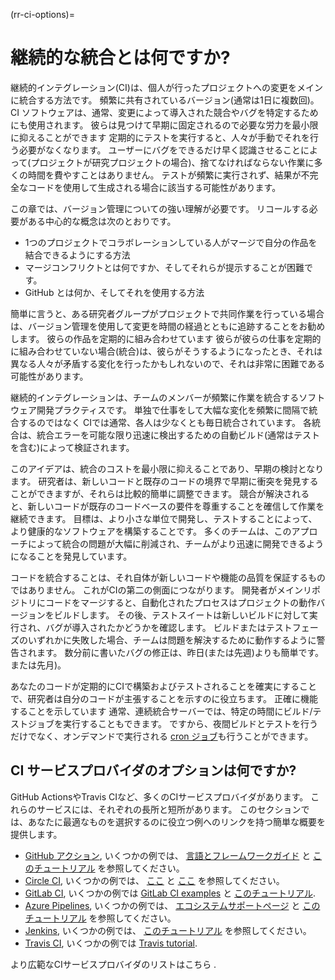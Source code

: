 (rr-ci-options)=
# 継続的な統合とは何ですか?

継続的インテグレーション(CI)は、個人が行ったプロジェクトへの変更をメインに統合する方法です。 頻繁に共有されているバージョン(通常は1日に複数回)。 CI ソフトウェアは、通常、変更によって導入された競合やバグを特定するためにも使用されます。 彼らは見つけて早期に固定されるので必要な労力を最小限に抑えることができます 定期的にテストを実行すると、人々が手動でそれを行う必要がなくなります。 ユーザーにバグをできるだけ早く認識させることによって(プロジェクトが研究プロジェクトの場合)、捨てなければならない作業に多くの時間を費やすことはありません。 テストが頻繁に実行されず、結果が不完全なコードを使用して生成される場合に該当する可能性があります。

この章では、バージョン管理についての強い理解が必要です。 リコールする必要がある中心的な概念は次のとおりです。

- 1つのプロジェクトでコラボレーションしている人がマージで自分の作品を結合できるようにする方法
- マージコンフリクトとは何ですか、そしてそれらが提示することが困難です。
- GitHub とは何か、そしてそれを使用する方法

簡単に言うと、ある研究者グループがプロジェクトで共同作業を行っている場合は、バージョン管理を使用して変更を時間の経過とともに追跡することをお勧めします。 彼らの作品を定期的に組み合わせています 彼らが彼らの仕事を定期的に組み合わせていない場合(統合)は、彼らがそうするようになったとき、それは異なる人々が矛盾する変化を行ったかもしれないので、それは非常に困難である可能性があります。

継続的インテグレーションは、チームのメンバーが頻繁に作業を統合するソフトウェア開発プラクティスです。 単独で仕事をして大幅な変化を頻繁に間隔で統合するのではなく CIでは通常、各人は少なくとも毎日統合されています。 各統合は、統合エラーを可能な限り迅速に検出するための自動ビルド(通常はテストを含む)によって検証されます。

このアイデアは、統合のコストを最小限に抑えることであり、早期の検討となります。 研究者は、新しいコードと既存のコードの境界で早期に衝突を発見することができますが、それらは比較的簡単に調整できます。 競合が解決されると、新しいコードが既存のコードベースの要件を尊重することを確信して作業を継続できます。 目標は、より小さな単位で開発し、テストすることによって、より健康的なソフトウェアを構築することです。 多くのチームは、このアプローチによって統合の問題が大幅に削減され、チームがより迅速に開発できるようになることを発見しています。

コードを統合することは、それ自体が新しいコードや機能の品質を保証するものではありません。 これがCIの第二の側面につながります。 開発者がメインリポジトリにコードをマージすると、自動化されたプロセスはプロジェクトの動作バージョンをビルドします。 その後、テストスイートは新しいビルドに対して実行され、バグが導入されたかどうかを確認します。 ビルドまたはテストフェーズのいずれかに失敗した場合、チームは問題を解決するために動作するように警告されます。 数分前に書いたバグの修正は、昨日(または先週)よりも簡単です。 または先月)。

あなたのコードが定期的にCIで構築およびテストされることを確実にすることで、研究者は自分のコードが主張することを示すのに役立ちます。 正確に機能することを示しています 通常、連続統合サーバーでは、特定の時間にビルド/テストジョブを実行することもできます。 ですから、夜間ビルドとテストを行うだけでなく、オンデマンドで実行される [cron ジョブ](https://en.wikipedia.org/wiki/Cron)も行うことができます。


## CI サービスプロバイダのオプションは何ですか?

GitHub ActionsやTravis CIなど、多くのCIサービスプロバイダがあります。 これらのサービスには、それぞれの長所と短所があります。 このセクションでは、あなたに最適なものを選択するのに役立つ例へのリンクを持つ簡単な概要を提供します。

 - [GitHub アクション](https://help.github.com/en/actions), いくつかの例では、 [言語とフレームワークガイド](https://help.github.com/en/actions/language-and-framework-guides) と [このチュートリアル](https://github.com/NLESC-JCER/ci_for_science#-github-actions) を参照してください。
 - [Circle CI](https://circleci.com/), いくつかの例では、 [ここ](https://circleci.com/docs/2.0/project-walkthrough/) と [ここ](https://circleci.com/docs/2.0/hello-world/) を参照してください。
 - [GitLab CI](https://docs.gitlab.com/ee/ci/), いくつかの例では [GitLab CI examples](https://docs.gitlab.com/ee/ci/examples/README.html) と [このチュートリアル](https://github.com/NLESC-JCER/ci_for_science#-gitlab-ci).
 - [Azure Pipelines](https://azure.microsoft.com/en-us/services/devops/pipelines/), いくつかの例では、 [エコシステムサポートページ](https://docs.microsoft.com/en-us/azure/devops/pipelines/ecosystems/?view=azure-devops) と [このチュートリアル](https://github.com/trallard/ci-research) を参照してください。
 - [Jenkins](https://www.jenkins.io/), いくつかの例では、 [このチュートリアル](https://www.jenkins.io/doc/tutorials/) を参照してください。
 - [Travis CI](https://travis-ci.com/), いくつかの例では [Travis tutorial](https://docs.travis-ci.com/user/tutorial/).

より広範なCIサービスプロバイダのリストはこちら [](https://www.software.ac.uk/resources/guides/hosted-continuous-integration).
